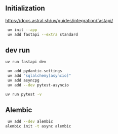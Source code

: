 ## Initialization

https://docs.astral.sh/uv/guides/integration/fastapi/

```sh
 uv init --app
 uv add fastapi --extra standard
```
## dev run

```sh
uv run fastapi dev
```

```sh
 uv add pydantic-settings
 uv add "sqlalchemy[asyncio]"
 uv add asyncpg  
 uv add --dev pytest-asyncio
 ```
```sh
uv run pytest -v
```

## Alembic

```sh
 uv add --dev alembic   
alembic init -t async alembic
```